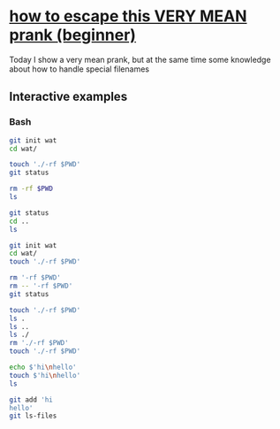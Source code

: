 # [how to escape this VERY MEAN prank (beginner)](https://youtu.be/ZjSWRGzWo88)

Today I show a very mean prank, but at the same time some knowledge about how to handle special filenames

## Interactive examples

### Bash

```bash
git init wat
cd wat/

touch './-rf $PWD'
git status

rm -rf $PWD
ls

git status
cd ..
ls

git init wat
cd wat/
touch './-rf $PWD'

rm '-rf $PWD'
rm -- '-rf $PWD'
git status

touch './-rf $PWD'
ls .
ls ..
ls ./
rm './-rf $PWD'
touch './-rf $PWD'

echo $'hi\nhello'
touch $'hi\nhello'
ls

git add 'hi
hello'
git ls-files
```
